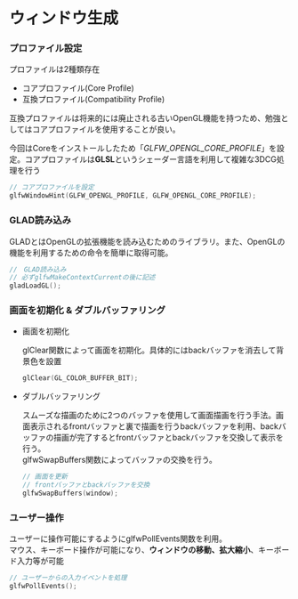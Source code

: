 # ウィンドウ生成

### プロファイル設定
プロファイルは2種類存在
- コアプロファイル(Core Profile)
- 互換プロファイル(Compatibility Profile)

互換プロファイルは将来的には廃止される古いOpenGL機能を持つため、勉強としてはコアプロファイルを使用することが良い。

今回はCoreをインストールしたため「*GLFW_OPENGL_CORE_PROFILE*」を設定。コアプロファイルは**GLSL**というシェーダー言語を利用して複雑な3DCG処理を行う
```C++
// コアプロファイルを設定
glfwWindowHint(GLFW_OPENGL_PROFILE, GLFW_OPENGL_CORE_PROFILE);
```

### GLAD読み込み
GLADとはOpenGLの拡張機能を読み込むためのライブラリ。また、OpenGLの機能を利用するための命令を簡単に取得可能。
```C++
//　GLAD読み込み
// 必ずglfwMakeContextCurrentの後に記述
gladLoadGL();
```

### 画面を初期化 & ダブルバッファリング
- 画面を初期化

     glClear関数によって画面を初期化。具体的にはbackバッファを消去して背景色を設置

     ```C++
     glClear(GL_COLOR_BUFFER_BIT);
     ```

- ダブルバッファリング

     スムーズな描画のために2つのバッファを使用して画面描画を行う手法。画面表示されるfrontバッファと裏で描画を行うbackバッファを利用、backバッファの描画が完了するとfrontバッファとbackバッファを交換して表示を行う。<br>
     glfwSwapBuffers関数によってバッファの交換を行う。
     ```C++
     // 画面を更新
     // frontバッファとbackバッファを交換
     glfwSwapBuffers(window);
     ```
### ユーザー操作
ユーザーに操作可能にするようにglfwPollEvents関数を利用。<br>
マウス、キーボード操作が可能になり、**ウィンドウの移動、拡大縮小**、キーボード入力等が可能

```C++
// ユーザーからの入力イベントを処理
glfwPollEvents();
```
